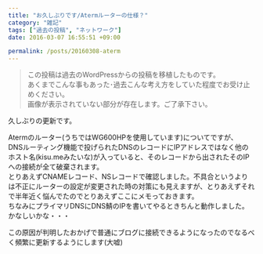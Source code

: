 ```yaml
---
title: "お久しぶりです/Atermルーターの仕様？"
category: "雑記"
tags: ["過去の投稿", "ネットワーク"]
date: 2016-03-07 16:55:51 +09:00

permalink: /posts/20160308-aterm
---
```


> この投稿は過去のWordPressからの投稿を移植したものです。  
> あくまでこんな事もあった･過去こんな考え方をしていた程度でお受け止めください。  
> 画像が表示されていない部分が存在します。ご了承下さい。

久しぶりの更新です。

Atermのルーター(うちではWG600HPを使用しています)についてですが、  
DNSルーティング機能で投げられたDNSのレコードにIPアドレスではなく他のホスト名(kisu.meみたいな)が入っていると、そのレコードから出されたそのIPへの接続が全て破棄されます。  
とりあえずCNAMEレコード、NSレコードで確認しました。不具合というよりは不正にルーターの設定が変更された時の対策にも見えますが、とりあえずそれで半年近く悩んでたのでとりあえずここにメモっておきます。  
ちなみにプライマリDNSにDNS鯖のIPを書いてやるときちんと動作しました。かなしいかな・・・

この原因が判明したおかげで普通にブログに接続できるようになったのでなるべく頻繁に更新するようにします(大嘘)
